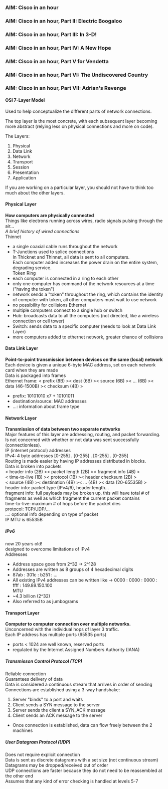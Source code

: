 ### AIM: Cisco in an hour
### AIM: Cisco in an hour, Part II: Electric Boogaloo  
### AIM: Cisco in an hour, Part III: In 3-D!
### AIM: Cisco in an hour, Part IV: A New Hope 
### AIM: Cisco in an hour, Part V for Vendetta
### AIM: Cisco in an hour, Part VI: The Undiscovered Country
### AIM: Cisco in an hour, Part VII: Adrian's Revenge 

#### OSI 7-Layer Model

Used to help conceptualize the different parts of network connections.

The top layer is the most concrete, with each subsequent layer becoming more abstract (relying less on physical connections and more on code).

The Layers:  
1. Physical  
2. Data Link   
3. Network  
4. Transport  
5. Session  
6. Presentation  
7. Application  

If you are working on a particular layer, you should not have to think too much about the other layers.  

#### Physical Layer
**How computers are physically connected**   
Things like electrons running across wires, radio signals pulsing through the air...  
*A brief history of wired connections*  
Thinnet  
- a single coaxial cable runs throughout the network  
- T-Junctions used to splice connections  
In Thicknet and Thinnet, all data is sent to all computers.   
Each computer added increases the power drain on the entire system, degrading service.  
Token Ring  
- each computer is connected in a ring to each other
- only one computer has command of the network resources at a time ("having the token")
- network sends a "token" throughout the ring, which contains the identity of computer with token, all other computers must wait to use network
- no possibility for collisions
Ethernet  
- multiple computers connect to a single hub or switch 
- Hub: broadcasts data to all the computers (not directed, like a wireless connection or cell tower)   
- Switch: sends data to a specific computer (needs to look at Data Link Layer)  
- more computers added to ethernet network, greater chance of collisions

#### Data Link Layer
**Point-to-point transmission between devices on the same (local) network** 
Each device is given a unique 6-byte MAC address, set on each network card when they are made  
Data is packaged into frames  
Ethernet frame: < prefix (8B) >< dest (6B) >< source (6B) >< ... (6B) >< data (46-1500B) >< checksum (4B) >  
- prefix: 10101010 x7 + 10101011
- destination/source: MAC addresses  
- ...: information about frame type

#### Network Layer
**Transmission of data between two separate networks**  
Major features of this layer are addressing, routing, and packet forwarding.  
Is not concerned with whether or not data was sent successfully (connectionless).  
IP (internet protocol) addresses  
	IPv4: 4 byte addresses  [0-255] . [0-255] . [0-255] . [0-255]  
Routing is made easier by having IP addresses distributed in blocks.  
Data is broken into packets  
< header info (2B) >< packet length (2B) >< fragment info (4B) >  
< time-to-live (1B) >< protocol (1B) >< header checksum (2B) >  
< source (4B) >< destination (4B) >< ... (4B) >< data (20-65535B) >  
header info: packet type (IPv4/6), header length...  
fragment info: full payloads may be broken up, this will have total # of fragments as well as which fragment the current packet contains  
time-to-live: maximum # of hops before the packet dies  
protocol: TCP/UDP/...  
...: optional info depending on type of packet  
IP MTU is 65535B  
##### IPv6  
now 20 years old!  
designed to overcome limitations of IPv4   
Addresses  
- Address space goes from 2^32 -> 2^128
- Addresses are written as 8 groups of 4 hexadecimal digits  
- 87ab : 301c : b251 : ...  
- All existing IPv4 addresses can be written like -> 0000 : 0000 : 0000 : ffff : 149.89.150.100  
MTU  
- ~4.3 billion (2^32)  
- Also referred to as jumbograms

#### Transport Layer 
**Computer to computer connection over multiple networks.**   
Unconcerned with the individual hops of layer 3 traffic.  
Each IP address has multiple ports (65535 ports)  
- ports &lt; 1024 are well known, reserved ports  
- regulated by the Internet Assigned Numbers Authority (IANA)
##### Transmisson Control Protocol (TCP)  
Reliable connection   
Guarantees delivery of data  
Data is considered a continuous stream that arrives in order of sending  
Connections are established using a 3-way handshake: 
1. Server "binds" to a port and waits  
2. Client sends a SYN message to the server  
3. Server sends the client a SYN_ACK message  
4. Client sends an ACK message to the server  
- Once connection is established, data can flow freely between the 2 machines 
##### User Datagram Protocol (UDP)
Does not require explicit connection  
Data is sent as discrete datagrams with a set size (not continuous stream)  
Datagrams may be dropped/received out of order  
UDP connections are faster because they do not need to be reassembled at the other end  
Assumes that any kind of error checking is handled at levels 5-7  
